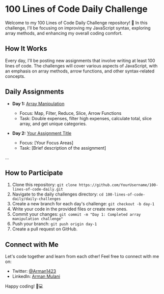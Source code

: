 # 100 Lines of Code Daily Challenge

Welcome to my 100 Lines of Code Daily Challenge repository! 🚀 In this challenge, I'll be focusing on improving my JavaScript syntax, exploring array methods, and enhancing my overall coding comfort.

## How It Works

Every day, I'll be posting new assignments that involve writing at least 100 lines of code. The challenges will cover various aspects of JavaScript, with an emphasis on array methods, arrow functions, and other syntax-related concepts.

## Daily Assignments

- **Day 1:** [Array Manipulation](daily-challenges/day-1/)

  - Focus: Map, Filter, Reduce, Slice, Arrow Functions
  - Task: Double expenses, filter high expenses, calculate total, slice array, and get unique categories.

- **Day 2:** [Your Assignment Title](daily-challenges/day-2/)
  - Focus: [Your Focus Areas]
  - Task: [Brief description of the assignment]

...

## How to Participate

1. Clone this repository: `git clone https://github.com/YourUsername/100-lines-of-code-daily.git`
2. Navigate to the daily challenges directory: `cd 100-lines-of-code-daily/daily-challenges`
3. Create a new branch for each day's challenge: `git checkout -b day-1`
4. Write your code in the provided files or create new ones.
5. Commit your changes: `git commit -m "Day 1: Completed array manipulation challenge"`
6. Push your branch: `git push origin day-1`
7. Create a pull request on GitHub.

## Connect with Me

Let's code together and learn from each other! Feel free to connect with me on:

- Twitter: [@Arman1423](https://twitter.com/Arman1423)
- LinkedIn: [Arman Mulani](https://www.linkedin.com/in/arman-mulani-a04a44266/)

Happy coding! 🌟💻
